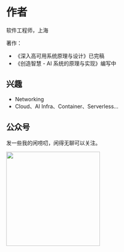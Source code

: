 # 作者

软件工程师，上海

著作：
- 《深入高可用系统原理与设计》已完稿
- 《创造智慧 - AI 系统的原理与实现》编写中

## 兴趣

- Networking
- Cloud、AI Infra、Container、Serverless...

## 公众号

发一些我的闲唠叨，闲得无聊可以关注。
<div  align="left">
	<img src="./assets/qrcode-v2.png" width = "250"  align=center />
</div>



